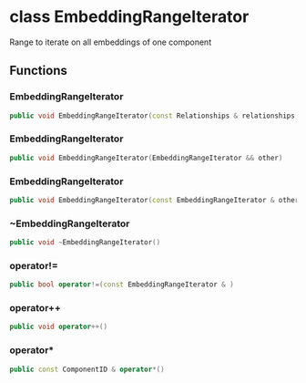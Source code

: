# class EmbeddingRangeIterator


 Range to iterate on all embeddings of one component



## Functions

### EmbeddingRangeIterator

```cpp
public void EmbeddingRangeIterator(const Relationships & relationships, const uuid & component_id)
```


### EmbeddingRangeIterator

```cpp
public void EmbeddingRangeIterator(EmbeddingRangeIterator && other)
```


### EmbeddingRangeIterator

```cpp
public void EmbeddingRangeIterator(const EmbeddingRangeIterator & other)
```


### ~EmbeddingRangeIterator

```cpp
public void ~EmbeddingRangeIterator()
```


### operator!=

```cpp
public bool operator!=(const EmbeddingRangeIterator & )
```


### operator++

```cpp
public void operator++()
```


### operator*

```cpp
public const ComponentID & operator*()
```




